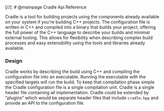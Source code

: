 [//]: # @mainpage Cradle Api Reference

Cradle is a tool for building projects using the components already available on your system if you're building C++ projects. The configuration file is written in C++ and compiled into a binary that builds your project, offering the full power of the C++ language to describe your builds and minimal external tooling. This allows for flexibility when describing complex build processes and easy extensibility using the tools and libraries already available.

### Design

Cradle works by describing the build using C++ and compiling the configuration file into an executable. Running the executable with the specified targets will run the build. To keep that compilation phase simple the Cradle configuration file is a single compilation unit. Cradle is a single header file containing all implementation. Cradle could be extended by "plugins" which would be separate header files that include `cradle.hpp` and provide an API to the configuration file.
